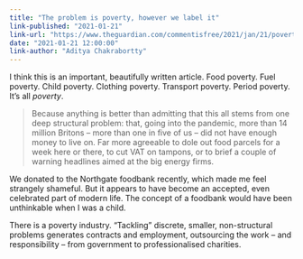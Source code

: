 ```yaml
---
title: "The problem is poverty, however we label it"
link-published: "2021-01-21"
link-url: "https://www.theguardian.com/commentisfree/2021/jan/21/poverty-food-child-fuel-britons-action"
date: "2021-01-21 12:00:00"
link-author: "Aditya Chakrabortty"
---
```



I think this is an important, beautifully written article. Food poverty. Fuel poverty. Child poverty. Clothing poverty. Transport poverty. Period poverty. It’s all _poverty_.

> Because anything is better than admitting that this all stems from one deep structural problem: that, going into the pandemic, more than 14 million Britons – more than one in five of us – did not have enough money to live on. Far more agreeable to dole out food parcels for a week here or there, to cut VAT on tampons, or to brief a couple of warning headlines aimed at the big energy firms.

We donated to the Northgate foodbank recently, which made me feel strangely shameful. But it appears to have become an accepted, even celebrated part of modern life. The concept of a foodbank would have been unthinkable when I was a child.

There is a poverty industry. “Tackling” discrete, smaller, non-structural problems generates contracts and employment, outsourcing the work – and responsibility – from government to professionalised charities.

